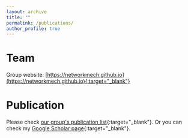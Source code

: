 ```yaml
---
layout: archive
title: ""
permalink: /publications/
author_profile: true
---
```


# Team
Group website: [https://networkmech.github.io](https://networkmech.github.io){:target="_blank"}

# Publication
Please check [our group's publication list](https://networkmech.github.io/publications/){:target="_blank"}.
Or you can check my [Google Scholar page](https://scholar.google.com/citations?user=DUEglv4AAAAJ){:target="_blank"}.

